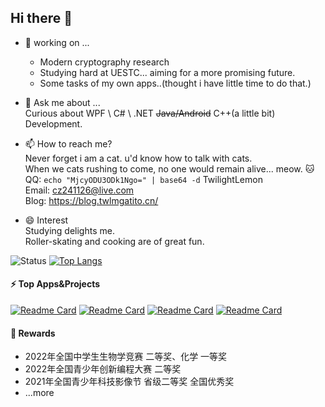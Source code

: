 ## Hi there 👋
 - 🔭 working on ...
     - Modern cryptography research
     - Studying hard at UESTC... aiming for a more promising future.  
     - Some tasks of my own apps..(thought i have little time to do that.)
 - 💬 Ask me about ...  
     Curious about WPF \\ C# \\ .NET  ~~Java/Android~~  C++(a little bit) Development.
     
 - 📫 How to reach me?  
     Never forget i am a cat. u'd know how to talk with cats.  
     When we cats rushing to come, no one would remain alive... meow. 🐱  
     QQ: ```echo "MjcyODU3ODk1Ngo=" | base64 -d``` TwilightLemon  
     Email: cz241126@live.com  
     Blog: https://blog.twlmgatito.cn/
   
 - 😄 Interest  
     Studying delights me.  
     Roller-skating and cooking are of great fun.
   
![Status](https://readme-stats-server-jackcc.vercel.app/api?username=TwilightLemon&show_icons=true&count_private=true&hide_border=true)
[![Top Langs](https://github-readme-stats.vercel.app/api/top-langs/?username=TwilightLemon&layout=compact)](https://github.com/anuraghazra/github-readme-stats)

#### ⚡ Top Apps&Projects
[![Readme Card](https://github-readme-stats.vercel.app/api/pin/?username=LemonCodeTeam&repo=Lemon-App)](https://github.com/LemonCodeTeam/Lemon-App)
[![Readme Card](https://github-readme-stats.vercel.app/api/pin/?username=TwilightLemon&repo=GobangCat)](https://github.com/TwilightLemon/GobangCat)
[![Readme Card](https://github-readme-stats.vercel.app/api/pin/?username=TwilightLemon&repo=MyToolBar)](https://github.com/TwilightLemon/MyToolBar)
[![Readme Card](https://github-readme-stats.vercel.app/api/pin/?username=TwilightLemon&repo=SunnyDays)](https://github.com/TwilightLemon/SunnyDays)

#### 💫 Rewards
 - 2022年全国中学生生物学竞赛 二等奖、化学 一等奖
 - 2022年全国青少年创新编程大赛 二等奖
 - 2021年全国青少年科技影像节 省级二等奖 全国优秀奖
 - ...more
